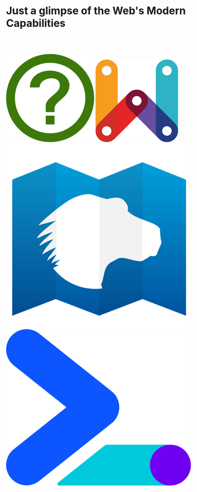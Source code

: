 <!-- .slide: class="flex-row" -->

# Just a glimpse of the Web's Modern Capabilities

<br><br>

![logo w-300](./assets/images/WHATWG_logo.png)
![logo w-300](./assets/images/logos/wicg.png)
![logo w-300](./assets/images/mdn-logo.png)
![logo w-300](./assets/images/google-webdev-logo.svg)

